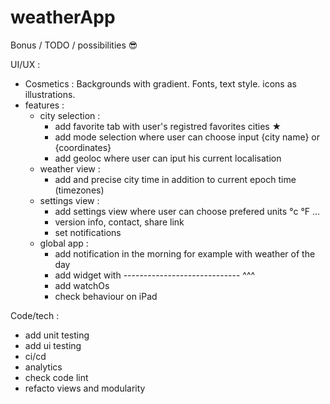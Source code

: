 # weatherApp

Bonus / TODO / possibilities 😎

UI/UX :
- Cosmetics : Backgrounds with gradient. Fonts, text style. icons as illustrations. 
- features :  
   - city selection : 
     - add favorite tab with user's registred favorites cities  ★
     - add mode selection where user can choose input {city name} or {coordinates}
     - add geoloc where user can iput his current localisation 
   - weather view : 
     - add and precise city time in addition to current epoch time  (timezones)
   - settings view : 
     - add settings view where user can choose prefered units °c °F ...           
     - version info, contact, share link
     - set notifications
   - global app : 
     - add notification in the morning for example with weather of the day
     - add widget with  ----------------------------- ^^^
     - add watchOs
     - check behaviour on iPad


Code/tech :
- add unit testing
- add ui testing
- ci/cd
- analytics
- check code lint
- refacto views and modularity
